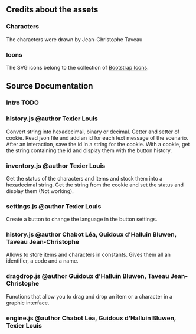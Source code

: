 
## Credits about the assets

### Characters

The characters were drawn by Jean-Christophe Taveau

### Icons

The SVG icons belong to the collection of [Bootstrap Icons](https://icons.getbootstrap.com/).

## Source Documentation

### Intro TODO

### history.js @author Texier Louis

Convert string into hexadecimal, binary or decimal.
Getter and setter of cookie.
Read json file and add an id for each text message of the scenario.
After an interaction, save the id in a string for the cookie.
With a cookie, get the string containing the id and display them with the button history.

### inventory.js @author Texier Louis

Get the status of the characters and items and stock them into a hexadecimal string.
Get the string from the cookie and set the status and display them (Not working).

### settings.js @author Texier Louis

Create a button to change the language in the button settings.

### history.js @author Chabot Léa, Guidoux d'Halluin Bluwen, Taveau Jean-Christophe

Allows to store items and characters in constants. Gives them all an identifier, a code and a name.

### dragdrop.js @author Guidoux d'Halluin Bluwen, Taveau Jean-Christophe

Functions that allow you to drag and drop an item or a character in a graphic interface.

### engine.js @author Chabot Léa, Guidoux d'Halluin Bluwen, Texier Louis


